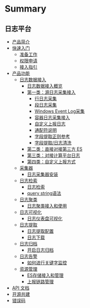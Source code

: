 # Summary

## 日志平台
* [产品简介](UserGuide/Intro/README.md)
* [快速入门]()
    * [准备工作](UserGuide/QuickStart/prepare.md)
    * [权限申请](UserGuide/QuickStart/perm.md)
    * [接入指引](UserGuide/QuickStart/guideline_log.md)
* [产品功能]()
    * [日志数据接入]()
        * [日志数据接入概览](UserGuide/ProductFeatures/integrations-logs/logs_overview.md)
        * [第一类：源日志采集接入]()
            * [行日志采集](UserGuide/ProductFeatures/integrations-logs/simple_log_collection.md)
            * [段日志采集](UserGuide/ProductFeatures/integrations-logs/fullregex_log_collection.md)
            * [Windows Event Log采集](UserGuide/ProductFeatures/integrations-logs/win_event_log_collection.md)
            * [容器日志采集接入](UserGuide/ProductFeatures/integrations-logs/container_log_collection.md)
            * [自定义上报日志](UserGuide/ProductFeatures/integrations-logs/push_log_collection.md)
            * [通配符说明](UserGuide/ProductFeatures/integrations-logs/wildcard.md)
            * [字段提取正则参考](UserGuide/ProductFeatures/integrations-logs/regex_example.md)
            * [字段提取/日志清洗](UserGuide/ProductFeatures/integrations-logs/log_simple_format.md)
        * [第二类：直接对接第三方 ES ](UserGuide/ProductFeatures/integrations-logs/third_es.md)
        * [第三类：对接计算平台日志](UserGuide/ProductFeatures/integrations-logs/bkdata.md)
        * [第四类：自定义上报方式](UserGuide/ProductFeatures/integrations-logs/custom_log_push.md)
    * [采集器]()
        * [日志采集器安装](UserGuide/ProductFeatures/collectors/bkunifylogbeat.md)
    * [日志检索]()
        * [日志检索](UserGuide/ProductFeatures/data-visualization/query_log.md)
        * [query string语法](UserGuide/ProductFeatures/data-visualization/query_string.md)
    * [日志聚类]()
        * [日志聚类接入和使用](UserGuide/ProductFeatures/data-visualization/log_reduce.md)
    * [日志可视化]()
        * [日志仪表盘可视化](UserGuide/ProductFeatures/data-visualization/log_dashboard.md) 
    * [日志提取]()
        * [日志提取配置](UserGuide/ProductFeatures/tools/log_download_manage.md)
        * [日志下载](UserGuide/ProductFeatures/tools/log_download.md)
    * [日志归档]()
        * [开启日志归档](UserGuide/ProductFeatures/tools/log_archive.md)
    * [日志告警]()
        * [如何进行关键字监控](UserGuide/ProductFeatures/alarm-configurations/keyword_monitor.md)
    * [资源管理]()
        * [ES存储接入和管理](UserGuide/ProductFeatures/resource-management/es_management.md)
        * [上报链路管理](UserGuide/ProductFeatures/resource-management/data_link_management.md)   
* [API 文档](APIDocs/zh-hans/esquery_search.md) 
* [开源共建](https://github.com/TencentBlueKing/bk-log)
* [错误码](../ErrorCode/log.md)

